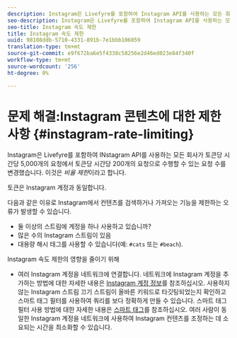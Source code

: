 ```yaml
---
description: Instagram은 Livefyre를 포함하여 Instagram API를 사용하는 모든 회사가 토큰당 시간당 5,000개의 요청에서 토큰당 시간당 200개의 요청으로 요청할 수 있는 요청 수를 변경했습니다. 이를 속도 제한이라고 합니다.
seo-description: Instagram은 Livefyre를 포함하여 Instagram API를 사용하는 모든 회사가 토큰당 시간당 5,000개의 요청에서 토큰당 시간당 200개의 요청으로 요청할 수 있는 요청 수를 변경했습니다. 이를 속도 제한이라고 합니다.
seo-title: Instagram 속도 제한
title: Instagram 속도 제한
uuid: 98108ddb-5710-4331-891b-7e1bbb106059
translation-type: tm+mt
source-git-commit: e9f672ba6e5f4338c58256e2d46ed023e84f340f
workflow-type: tm+mt
source-wordcount: '256'
ht-degree: 0%

---
```



# 문제 해결:Instagram 콘텐츠에 대한 제한 사항 {#instagram-rate-limiting}

Instagram은 Livefyre를 포함하여 INstagram API를 사용하는 모든 회사가 토큰당 시간당 5,000개의 요청에서 토큰당 시간당 200개의 요청으로 수행할 수 있는 요청 수를 변경했습니다. 이것은 *비율 제한*&#x200B;이라고 합니다.

토큰은 Instagram 계정과 동일합니다.

다음과 같은 이유로 Instagram에서 컨텐츠를 검색하거나 가져오는 기능을 제한하는 오류가 발생할 수 있습니다.

* 둘 이상의 스트림에 계정을 하나 사용하고 있습니까?
* 많은 수의 Instagram 스트림이 있음
* 대용량 해시 태그를 사용할 수 있습니다(예: `#cats` 또는 `#beach`).

Instagram 속도 제한의 영향을 줄이기 위해

* 여러 Instagram 계정을 네트워크에 연결합니다. 네트워크에 Instagram 계정을 추가하는 방법에 대한 자세한 내용은 [Instagram 계정 정보](/help/using/c-users-creating-accounts-with-studio-access/t-configure-social-accout-instagram/c-about-instagram-accounts.md)를 참조하십시오.
사용하지 않는 Instagram 스트림 끄기
스트림이 올바른 키워드로 타깃팅되었는지 확인하고 스마트 태그 필터를 사용하여 쿼리를 보다 정확하게 만들 수 있습니다. 스마트 태그 필터 사용 방법에 대한 자세한 내용은 [스마트 태그](/help/using/c-features-livefyre/c-smart-tags/c-smart-tags.md)를 참조하십시오.
여러 사람이 동일한 Instagram 계정을 네트워크에 사용하여 Instagram 컨텐츠를 조정하는 데 소요되는 시간을 최소화할 수 있습니다.